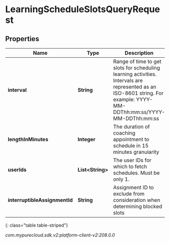 # LearningScheduleSlotsQueryRequest


## Properties

| Name | Type | Description | Notes |
| ------------ | ------------- | ------------- | ------------- |
| **interval** | **String** | Range of time to get slots for scheduling learning activities. Intervals are represented as an ISO-8601 string. For example: YYYY-MM-DDThh:mm:ss/YYYY-MM-DDThh:mm:ss |  |
| **lengthInMinutes** | **Integer** | The duration of coaching appointment to schedule in 15 minutes granularity |  |
| **userIds** | **List&lt;String&gt;** | The user IDs for which to fetch schedules. Must be only 1. |  |
| **interruptibleAssignmentId** | **String** | Assignment ID to exclude from consideration when determining blocked slots |  [optional] |
{: class="table table-striped"}




_com.mypurecloud.sdk.v2:platform-client-v2:208.0.0_
